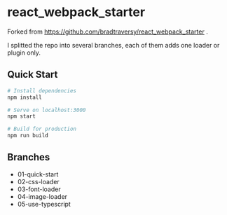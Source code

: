 # react_webpack_starter

Forked from https://github.com/bradtraversy/react_webpack_starter .

I splitted the repo into several branches, each of them adds one loader or plugin only.

## Quick Start

```bash
# Install dependencies
npm install

# Serve on localhost:3000
npm start

# Build for production
npm run build
```

## Branches

-   01-quick-start
-   02-css-loader
-   03-font-loader
-   04-image-loader
-   05-use-typescript
